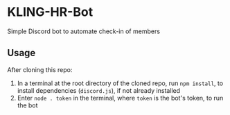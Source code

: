 # KLING-HR-Bot
Simple Discord bot to automate check-in of members
## Usage
After cloning this repo:
1. In a terminal at the root directory of the cloned repo, run `npm install`, to install dependencies (`discord.js`), if not already installed
2. Enter `node . token` in the terminal, where `token` is the bot's token, to run the bot
